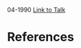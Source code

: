 

04-1990
[Link to Talk](https://www.churchofjesuschrist.org/study/general-conference/1990/04/member-finances-fireside-session?lang=eng)



# References
